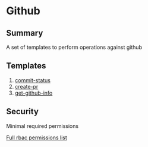 # Github

## Summary

A set of templates to perform operations against github

## Templates

1. [commit-status](https://github.com/codefresh-io/argo-hub/blob/main/workflows/github/versions/0.0.2/docs/commit-status.md)
2. [create-pr](https://github.com/codefresh-io/argo-hub/blob/main/workflows/github/versions/0.0.2/docs/create-pr.md)
3. [get-github-info](https://github.com/codefresh-io/argo-hub/blob/main/workflows/github/versions/0.0.2/docs/get-github-info.md)

## Security

Minimal required permissions

[Full rbac permissions list](https://github.com/codefresh-io/argo-hub/blob/main/workflows/github/versions/0.0.2/rbac.yaml)
